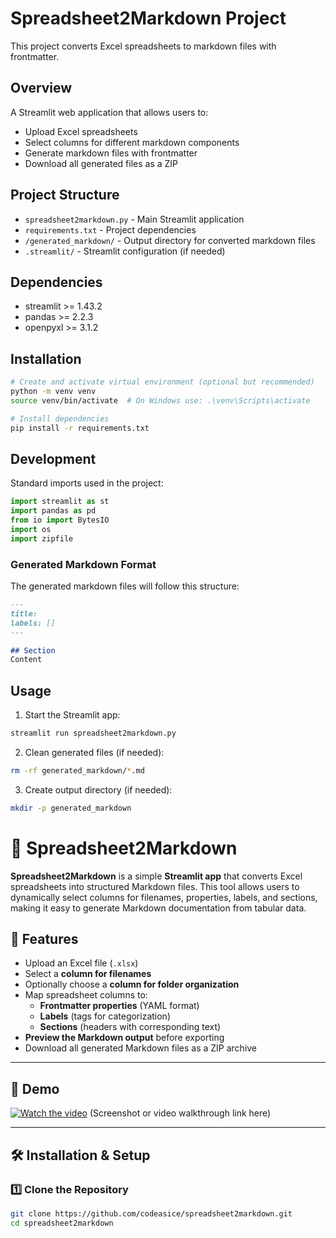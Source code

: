 # Spreadsheet2Markdown Project

This project converts Excel spreadsheets to markdown files with frontmatter.

## Overview
A Streamlit web application that allows users to:
- Upload Excel spreadsheets
- Select columns for different markdown components
- Generate markdown files with frontmatter
- Download all generated files as a ZIP

## Project Structure
- `spreadsheet2markdown.py` - Main Streamlit application
- `requirements.txt` - Project dependencies
- `/generated_markdown/` - Output directory for converted markdown files
- `.streamlit/` - Streamlit configuration (if needed)

## Dependencies
- streamlit >= 1.43.2
- pandas >= 2.2.3
- openpyxl >= 3.1.2

## Installation
```bash
# Create and activate virtual environment (optional but recommended)
python -m venv venv
source venv/bin/activate  # On Windows use: .\venv\Scripts\activate

# Install dependencies
pip install -r requirements.txt
```

## Development
Standard imports used in the project:
```python
import streamlit as st
import pandas as pd
from io import BytesIO
import os
import zipfile
```

### Generated Markdown Format
The generated markdown files will follow this structure:
```markdown
---
title:
labels: []
---

## Section
Content
```

## Usage
1. Start the Streamlit app:
```bash
streamlit run spreadsheet2markdown.py
```

2. Clean generated files (if needed):
```bash
rm -rf generated_markdown/*.md
```

3. Create output directory (if needed):
```bash
mkdir -p generated_markdown
```

# 📝 Spreadsheet2Markdown

**Spreadsheet2Markdown** is a simple **Streamlit app** that converts Excel spreadsheets into structured Markdown files. This tool allows users to dynamically select columns for filenames, properties, labels, and sections, making it easy to generate Markdown documentation from tabular data.

## 🚀 Features
- Upload an Excel file (`.xlsx`)
- Select a **column for filenames**
- Optionally choose a **column for folder organization**
- Map spreadsheet columns to:
  - **Frontmatter properties** (YAML format)
  - **Labels** (tags for categorization)
  - **Sections** (headers with corresponding text)
- **Preview the Markdown output** before exporting
- Download all generated Markdown files as a ZIP archive

---

## 🎥 Demo
[![Watch the video](https://img.shields.io/badge/Demo-Click_Here-blue)](LINK_TO_VIDEO)
(Screenshot or video walkthrough link here)

---

## 🛠 Installation & Setup

### **1️⃣ Clone the Repository**
```sh
git clone https://github.com/codeasice/spreadsheet2markdown.git
cd spreadsheet2markdown
